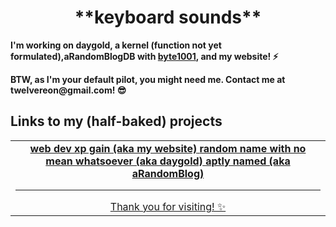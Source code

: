 <div align="center">
 <h1>**keyboard sounds**</h1>
  </div>
  <div>
  <strong><p>I'm working on daygold, a kernel (function not yet formulated),aRandomBlogDB with <a href="https://byte1001.dev" target="_blank">byte1001</a>, and my website! ⚡️</strong></p>
  <strong><p>BTW, as I'm your default pilot, you might need me. Contact me at twelvereon@gmail.com! 😎</p></strong>
<table width="100%">
<tr>
 <h2>Links to my (half-baked) projects</h2>
<td align="center">
<a href="defaultpilot.github.io">
<strong>web dev xp gain (aka my website)</strong>
<a href="https://github.com/defaultpilot/daygold">
<strong>random name with no mean whatsoever (aka daygold)</strong>
<a href="https://github.com/byte1001/aRandomBlog">
<strong>aptly named (aka aRandomBlog)</strong>
<br>
<hr> 
Thank you for visiting! ✨
</div>
